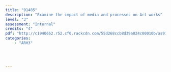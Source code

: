 ```yaml
---
title: "91485"
description: "Examine the impact of media and processes on Art works"
level: "3"
assessment: "Internal"
credits: "4"
pdf: "http://c1940652.r52.cf0.rackcdn.com/55d268ccb8d39a024c00010b/as91485.pdf"
categories:
    - "ARH3"
    
    
    
    
---
```

